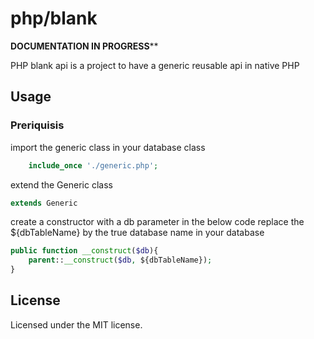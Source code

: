 # php/blank

********DOCUMENTATION IN PROGRESS**********

PHP blank api is a project to have a generic reusable api in native PHP
 
## Usage

### Preriquisis

import the generic class in your database class

```php
	include_once './generic.php';
```

extend the Generic class

```php
extends Generic 
```

create a constructor with a db parameter
in the below code replace the ${dbTableName} by the true database name in your database
```php
public function __construct($db){
	parent::__construct($db, ${dbTableName});
}
```

## License
Licensed under the MIT license.
